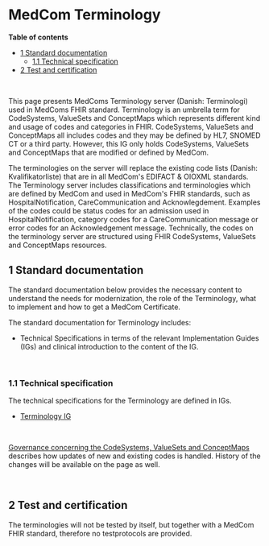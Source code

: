 # MedCom Terminology

<!-- below is the table of content. Ensure to update it. -->

**Table of contents**
* [1 Standard documentation](#1-standard-documentation)
  * [1.1 Technical specification](#11-technical-specification)
* [2 Test and certification](#2-test-and-certification)

<!-- >Note: Clinical guidelines and use cases are in both Danish and English. The remaining documentation will be in English. -->
<p>&nbsp;</p>	

This page presents MedComs Terminology server (Danish: Terminologi) used in MedComs FHIR standard. Terminology is an umbrella term for CodeSystems, ValueSets and ConceptMaps which represents different kind and usage of codes and categories in FHIR. CodeSystems, ValueSets and ConceptMaps all includes codes and they may be defined by HL7, SNOMED CT or a third party. However, this IG only holds CodeSystems, ValueSets and ConceptMaps that are modified or defined by MedCom. 

The terminologies on the server will replace the existing code lists (Danish: Kvalifikatorliste) that are in all MedCom's EDIFACT & OIOXML standards. The Terminology server includes classifications and terminologies which are defined by MedCom and used in MedCom's FHIR standards, such as HospitalNotification, CareCommunication and Acknowlegdement. Examples of the codes could be status codes for an admission used in HospitalNotification, category codes for a CareCommunication message or error codes for an Acknowledgement message. Technically, the codes on the terminology server are structured using FHIR CodeSystems, ValueSets and ConceptMaps resources.

<!-- *Short description concerning the purpose of the standard. Remember to include both the English and Danish name of the standard.Create an item list with the profiles this IG includes. -->

<!-- <br>
<br> -->


## 1 Standard documentation 
The standard documentation below provides the necessary content to understand the needs for modernization, the role of the Terminology, what to implement and how to get a MedCom Certificate. 

The standard documentation for Terminology includes:
  * Technical Specifications in terms of the relevant Implementation Guides (IGs) and clinical introduction to the content of the IG.
<p>&nbsp;</p>


### 1.1 Technical specification
The technical specifications for the Terminology are defined in IGs. 
  * <a href="https://build.fhir.org/ig/medcomdk/dk-medcom-terminology/" target="_blank">Terminology IG</a>
<p>&nbsp;</p>
<a href="https://medcomdk.github.io/MedCom-FHIR-Communication/assets/documents/070_Governance-for-Terminology.html">Governance concerning the CodeSystems, ValueSets and ConceptMaps </a> describes how updates of new and existing codes is handled. History of the changes will be available on the page as well. 
<p>&nbsp;</p>	

## 2 Test and certification

The terminologies will not be tested by itself, but together with a MedCom FHIR standard, therefore no testprotocols are provided. 

